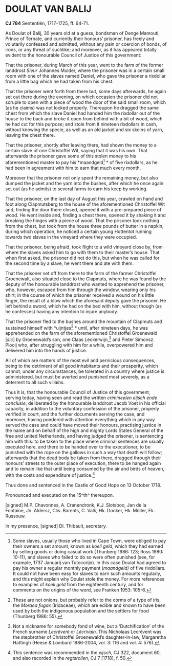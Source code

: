 # DOULAT VAN BALIJ

**CJ 784** Sententiën, 1717-1725, ff. 64-71.

As Doulat of Balij, 30 years old at a guess, bondsman of Denge Mamouti, Prince of Ternate, and currently their honours’ prisoner, has freely and volutarily confessed and admitted, without any pain or coercion of bonds, of irons, or any threat of suchlike; and moreover, as it has appeared totally evident to the honourable Council of Justice of this government:

That the prisoner, during March of this year, went to the farm of the former landdrost *Sieur* Johannes Mulder, where the prisoner was in a certain small room with one of the slaves named Daniel, who gave the prisoner a rixdollar from a little bag which he had taken from his chest.

That the prisoner went forth from there but, some days afterwards, he again set out there during the evening, on which occasion the prisoner did not scruple to open with a piece of wood the door of the said small room, which (as he claims) was not locked properly. Thereupon he dragged the same chest from which the slave Daniel had handed him the rixdollar out of the house to the back and broke it open from behind with a bit of wood, which he had cut for this purpose; and stole from it nineteen rixdollars in cash, without knowing the specie, as well as an old jacket and six skeins of yarn, leaving the chest there.

That the prisoner, shortly after leaving there, had shown the money to a certain slave of one Christoffel Wit, saying that it was his own. That afterwards the prisoner gave some of this stolen money to his aforementioned master to pay his *maandgeld[^1] * of five rixdollars, as he had been in agreement with him to earn that much every month.

Moreover that the prisoner not only spent the remaining money, but also dumped the jacket and the yarn into the bushes, after which he once again set out (as he admits) to several farms to earn his keep by working.

That the prisoner, on the last day of August this year, crawled on hand and foot along Clapmutsberg to the house of the aforementioned Christoffel Wit and, finding the door there closed, opened it with a pre-prepared piece of wood. He went inside and, finding a chest there, opened it by shaking it and breaking the hinges with a piece of wood. That the prisoner took nothing from the chest, but took from the house three pounds of butter in a napkin, during which operation, he noticed a certain young Hottentot running towards two slaves in the vineyard where they were occupied.

That the prisoner, being afraid, took flight to a wild vineyard close by, from where the slaves asked him to go with them to their master’s house. That when first asked, the prisoner did not do this, but when he was called for the second time by a slave, he went there and ate with them.

That the prisoner set off from there to the farm of the farmer Christoffel Groenewalt, also situated close to the Clapmuts, where he was found by the deputy of the honourable landdrost who wanted to apprehend the prisoner, who, however, escaped from him through the window, wearing only his shirt; in the course of which the prisoner received a wound on his little finger, the result of a blow which the aforesaid deputy gave the prisoner. He left behind a sword, which he had on the bed with him, without though (as he confesses) having any intention to injure anybody.

That the prisoner fled to the bushes around the mountain of Clapmuts and sustained himself with *uijntjes[^2] * until, after nineteen days, he was apprehended on the farm of the aforementioned Christoffel Groenewald \[*sic*\] by Groenewald’s son, one Claas Leckerwijn,[^3] and Pieter Simonsz. Plooij who, after struggling with him for a while, overpowered him and delivered him into the hands of justice.

All of which are matters of the most evil and pernicious consequences, being to the detriment of all good inhabitants and their prosperity, which cannot, under any circumstances, be tolerated in a country where justice is administered, but must be averted and punished most severely, as a deterrent to all such villains.

Thus it is, that the honourable Council of Justice of this government, serving today, having seen and read the written *crimineelen eijsch ende conclusie*, deliberated by the honourable landdrost Jacob Voet in his official capacity, in addition to the voluntary confession of the prisoner, properly verified in court, and the further documents serving the case, and moreover, having pondered with attention everything which in any way served the case and could have moved their honours, practising justice in the name and on behalf of the high and mighty Lords States General of the free and united Netherlands, and having judged the prisoner, is sentencing him with this: to be taken to the place where criminal sentences are usually executed here, and there to be handed over to the executioner, to be punished with the rope on the gallows in such a way that death will follow; afterwards that the dead body be taken from there, dragged through their honours’ streets to the outer place of execution, there to be hanged again and to remain like that until being consumed by the air and birds of heaven, with the costs and expenditure of justice.[^4]

Thus done and sentenced in the Castle of Good Hope on 13 October 1718.

Pronounced and executed on the 15^th^ thereupon.

\[signed\] M.P. Chavonnes, A. Cranendronk, K.J. Slotsboo, Jan de la Fontaine, Jn. Aldersz, Clis. Barents, C. Valk, Hk. Donker, Hk. Möller, Fk. Russouw.

In my presence, \[signed\] Dl. Thibault, secretary.

[^1]: Some slaves, usually those who lived in Cape Town, were obliged to pay their owners a set amount, known as *koeli geld*, which they had earned by selling goods or doing casual work (Thunberg 1986: 123; Ross 1980: 10-11), and slaves who failed to do so were often punished (see, for example, 1737 Januarij van Tutocorijn). In this case Doulat had agreed to pay his owner a regular monthly payment (*maandgeld)* of five rixdollars. It could not have been easy for slaves to earn such amounts regularly, and this might explain why Doulat stole the money. For more references to examples of *koeli geld* from the eighteenth century, and for comments on the origins of the word, see Franken 1953: 105-6.

[^2]: These are not onions, but probably refer to the corms of a type of iris, the *Moraea fugax* (Iridaceae), which are edible and known to have been used by both the indigenous population and the settlers for food (Thunberg 1986: 55).

[^3]: Not a nickname for somebody fond of wine, but a ‘Dutchification’ of the French surname *Lecrévent* or *Lécrivain.* This Nicholaas Lecrévent was the stepbrother of Christoffel Groenewald’s daughter-in-law, Margaretha Hattingh (Heese & Lombard 1986-2004, vol. 3: 116 and vol. 4: 576).

[^4]: This sentence was recommended in the *eijsch*, CJ 322, document 60, and also recorded in the *regtsrollen*, CJ 7 \[1718\], f. 50.